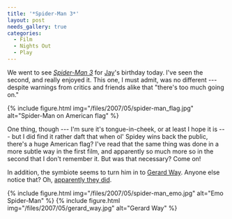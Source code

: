 ```yaml
---
title: '*Spider-Man 3*'
layout: post
needs_gallery: true
categories:
  - Film
  - Nights Out
  - Play
---
```

We went to see _[Spider-Man 3](https://www.sonypictures.com/movies/spiderman3)_ for [Jay](https://pictures.scholesmafia.co.uk/index.php/?profile=31)'s birthday today. I've seen the second, and really enjoyed it. This one, I must admit, was no different --- despite warnings from critics and friends alike that "there's too much going on."

{% include figure.html img="/files/2007/05/spider-man_flag.jpg" alt="Spider-Man on American flag" %}

One thing, though --- I'm sure it's tongue-in-cheek, or at least I hope it is --- but I did find it rather daft that when ol' Spidey wins back the public, there's a huge American flag? I've read that the same thing was done in a more subtle way in the first film, and apparently so much more so in the second that I don't remember it. But was that necessary? Come on!

In addition, the symbiote seems to turn him in to [Gerard Way](https://en.wikipedia.org/wiki/Gerard_Way). Anyone else notice that? Oh, [apparently they did](http://community.livejournal.com/wtf_inc/4308191.html?thread=91078367#t91078367).

{% include figure.html img="/files/2007/05/spider-man_emo.jpg" alt="Emo Spider-Man" %}
{% include figure.html img="/files/2007/05/gerard_way.jpg" alt="Gerard Way" %}
